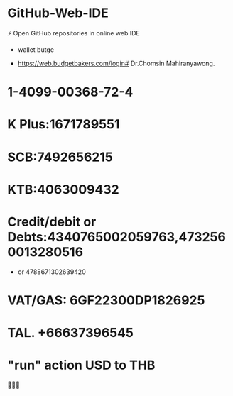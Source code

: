 # GitHub-Web-IDE
⚡ Open GitHub repositories in online web IDE
- wallet butge 

- https://web.budgetbakers.com/login# Dr.Chomsin         Mahiranyawong.
# 1-4099-00368-72-4 
# K Plus:1671789551
# SCB:7492656215
# KTB:4063009432
# Credit/debit or Debts:4340765002059763,4732560013280516
  - or 4788671302639420
# VAT/GAS: 6GF22300DP1826925
# TAL. +66637396545
# "run" action USD to THB

🏧🏦💯

